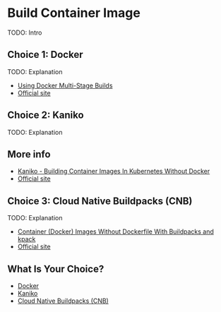 # Build Container Image

TODO: Intro

## Choice 1: Docker

TODO: Explanation

* [Using Docker Multi-Stage Builds](https://youtu.be/zpkqNPwEzac)
* [Official site](https://www.docker.com)

## Choice 2: Kaniko

TODO: Explanation

## More info

* [Kaniko - Building Container Images In Kubernetes Without Docker](https://youtu.be/EgwVQN6GNJg)
* [Official site](https://github.com/GoogleContainerTools/kaniko)

## Choice 3: Cloud Native Buildpacks (CNB)

TODO: Explanation

* [Container (Docker) Images Without Dockerfile With Buildpacks and kpack](https://youtu.be/fbSoKu8NGSU)
* [Official site](https://buildpacks.io)

## What Is Your Choice?

* [Docker](docker.md)
* [Kaniko](kaniko.md)
* [Cloud Native Buildpacks (CNB)](buildpacks.md)